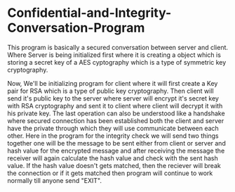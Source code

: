 # Confidential-and-Integrity-Conversation-Program

This program is basically a secured conversation between server and client. Where Server is being initialized first where it is creating a object which is storing a secret key of a AES cyptography which is a type of symmetric key cryptography.

Now, We'll be initializing program for client where it will first create a Key pair for RSA which is a type of public key cryptography. Then client will send it's public key to the server where server will encrypt it's secret key with RSA cryptography and sent it to client where client will decrypt it with his private key. The last operation can also be understood like a handshake where secured connection has been established both the client and server have the private through which they will use communicate between each other. Here in the program for the integrity check we will send two things together one will be the message to be sent either from client or server and hash value for the encrypted message and after receiving the message the receiver will again calculate the hash value and check with the sent hash value. If the hash value  doesn't gets matched, then the reciever will break the connection or if it gets matched then program will continue to work normally till anyone send "EXIT".
